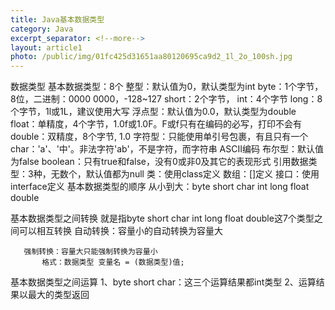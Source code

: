 ```yaml
---
title: Java基本数据类型
category: Java
excerpt_separator: <!--more-->
layout: article1
photo: /public/img/01fc425d31651aa80120695ca9d2_1l_2o_100sh.jpg
---
```

 数据类型
       基本数据类型：8个
           整型：默认值为0，默认类型为int
               byte：1个字节，8位，二进制：0000 0000，-128~127
               short：2个字节，
               int：4个字节
               long：8个字节，1l或1L，建议使用大写
           浮点型：默认值为0.0，默认类型为double
               float：单精度，4个字节，1.0f或1.0F。F或f只有在编码的必写，打印不会有
               double：双精度，8个字节, 1.0
           字符型：只能使用单引号包裹，有且只有一个
               char：'a'、'中'。非法字符'ab'，不是字符，而字符串
               ASCII编码
           布尔型：默认值为false
               boolean：只有true和false，没有0或非0及其它的表现形式
       引用数据类型：3种，无数个，默认值都为null
           类：使用class定义
           数组：[]定义
           接口：使用interface定义
   基本数据类型的顺序
       从小到大：byte short char int long float double
 
   基本数据类型之间转换
       就是指byte short char int long float double这7个类型之间可以相互转换
       自动转换：容量小的自动转换为容量大
           
       强制转换：容量大只能强制转换为容量小
           格式：数据类型 变量名 = (数据类型)值;
   基本数据类型之间运算
       1、byte short char：这三个运算结果都int类型
       2、运算结果以最大的类型返回